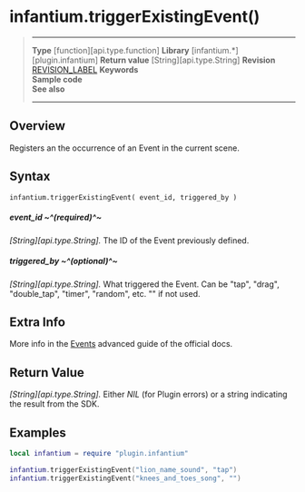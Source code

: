 # infantium.triggerExistingEvent()

> --------------------- ------------------------------------------------------------------------------------------
> __Type__              [function][api.type.function]
> __Library__           [infantium.*][plugin.infantium]
> __Return value__      [String][api.type.String]
> __Revision__          [REVISION_LABEL](REVISION_URL)
> __Keywords__          
> __Sample code__       
> __See also__          
> --------------------- ------------------------------------------------------------------------------------------


## Overview

Registers an the occurrence of an Event in the current scene.

## Syntax

	infantium.triggerExistingEvent( event_id, triggered_by )

##### event_id ~^(required)^~
_[String][api.type.String]._ The ID of the Event previously defined.

##### triggered_by ~^(optional)^~
_[String][api.type.String]._ What triggered the Event. Can be "tap", "drag", "double_tap", "timer", "random", etc. "" if not used.


## Extra Info

More info in the [Events](http://infantium-sdk-docs.readthedocs.org/en/latest/advanced_guides/events.html) advanced guide of the official docs.


## Return Value

_[String][api.type.String]._ Either *NIL* (for Plugin errors) or a string indicating the result from the SDK.


## Examples

``````lua
local infantium = require "plugin.infantium"

infantium.triggerExistingEvent("lion_name_sound", "tap")
infantium.triggerExistingEvent("knees_and_toes_song", "")
``````
